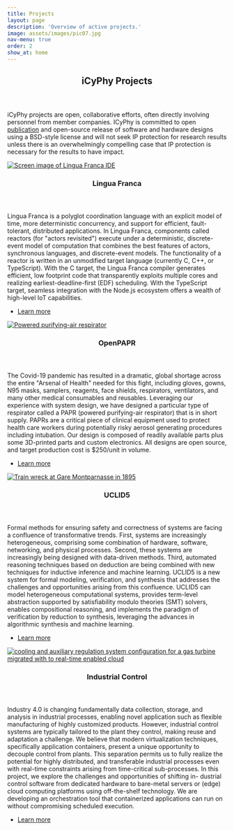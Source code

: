 ```yaml
---
title: Projects
layout: page
description: 'Overview of active projects.'
image: assets/images/pic07.jpg
nav-menu: true
order: 2
show_at: home
---
```


<!-- Main -->
<div id="main">

<!-- One -->
<section id="one">
	<div class="inner">
		<header class="major">
			<h1>iCyPhy Projects</h1>
		</header>
				<p>iCyPhy projects are open, collaborative efforts, often directly involving personnel from member companies. ICyPhy is committed to open <a href="publications.html">publication</a> and open-source release of software and hardware designs using a BSD-style license and will not seek IP protection for research results unless there is an overwhelmingly compelling case that IP protection is necessary for the results to have impact.</p>
	</div>
</section>

<!-- Two -->
<section id="two" class="spotlights">
	<section>
		<a href="https://github.com/icyphy/lingua-franca/wiki" class="image">
			<img src="{% link assets/images/projects/LinguaFranca.png %}" alt="Screen image of Lingua Franca IDE" data-position="center center" />
		</a>
		<div class="content">
			<div class="inner">
				<header class="major">
					<h3>Lingua Franca</h3>
				</header>
		<p>Lingua Franca is a polyglot coordination language with an explicit model of time, more deterministic concurrency, and support for efficient, fault-tolerant, distributed applications. In Lingua Franca, components called reactors (for "actors revisited") execute under a deterministic, discrete-event model of computation that combines the best features of actors, synchronous languages, and discrete-event models. The functionality of a reactor is written in an unmodified target language (currently C, C++, or TypeScript). With the C target, the Lingua Franca compiler generates efficient, low footprint code that transparently exploits multiple cores and realizing earliest-deadline-first (EDF) scheduling. With the TypeScript target, seamless integration with the Node.js ecosystem offers a wealth of high-level IoT capabilities.</p>
				<ul class="actions">
					<li><a href="https://github.com/icyphy/lingua-franca/wiki" class="button">Learn more</a></li>
				</ul>
			</div>
		</div>
	</section>
	<section>
		<a href="https://openpapr.berkeley.edu/our-solution/" class="image">
			<img src="{% link assets/images/projects/OpenPAPR.png %}" alt="Powered purifying-air respirator" data-position="top center" />
		</a>
		<div class="content">
			<div class="inner">
				<header class="major">
					<h3>OpenPAPR</h3>
				</header>
				<p>The Covid-19 pandemic has resulted in a dramatic, global shortage across the entire "Arsenal of Health" needed for this fight, including gloves, gowns, N95 masks, samplers, reagents, face shields, respirators, ventilators, and many other medical consumables and reusables. Leveraging our experience with system design, we have designed a particular type of respirator called a PAPR (powered purifying-air respirator) that is in short supply. PAPRs are a critical piece of clinical equipment used to protect health care workers during potentially risky aerosol generating procedures including intubation. Our design is composed of readily available parts plus some 3D-printed parts and custom electronics. All designs are open source, and target production cost is $250/unit in volume.</p>
				<ul class="actions">
					<li><a href="https://openpapr.berkeley.edu/our-solution/" class="button">Learn more</a></li>
				</ul>
			</div>
		</div>
	</section>
	<section>
		<a href="https://en.wikipedia.org/wiki/Montparnasse_derailment" class="image">
			<img src="{% link assets/images/projects/Train_wreck_at_Montparnasse_1895.jpg %}" alt="Train wreck at Gare Montparnasse in 1895" data-position="top center" />
		</a>
		<div class="content">
			<div class="inner">
				<header class="major">
					<h3>UCLID5</h3>
				</header>
				<p>Formal methods for ensuring safety and correctness of systems are facing a confluence of transformative trends. First, systems are increasingly heterogeneous, comprising some combination of hardware, software, networking, and physical processes. Second, these systems are increasingly being designed with data-driven methods. Third, automated reasoning techniques based on deduction are being combined with new techniques for inductive inference and machine learning. UCLID5 is a new system for formal modeling, verification, and synthesis that addresses the challenges and opportunities arising from this confluence. UCLID5 can model heterogeneous computational systems, provides term-level abstraction supported by satisfiability modulo theories (SMT) solvers, enables compositional reasoning, and implements the paradigm of verification by reduction to synthesis, leveraging the advances in algorithmic synthesis and machine learning.</p>
				<ul class="actions">
					<li><a href="https://cse.iitk.ac.in/users/spramod/papers/memocode18.pdf" class="button">Learn more</a></li>
				</ul>
			</div>
		</div>
	</section>
	<section>
		<a href="https://arxiv.org/pdf/2005.01890.pdf" class="image">
			<img src="{% link assets/images/projects/IndustrialControl.png %}" alt="cooling and auxiliary regulation system configuration for a gas turbine migrated with to real-time enabled cloud" data-position="top center"/>
		</a>
		<div class="content">
			<div class="inner">
				<header class="major">
					<h3>Industrial Control</h3>
				</header>
				<p>Industry 4.0 is changing fundamentally data collection, storage, and analysis in industrial processes, enabling novel application such as flexible manufacturing of highly customized products. However, industrial control systems are typically tailored to the plant they control, making reuse and adaptation a challenge. We believe that modern virtualization techniques, specifically application containers, present a unique opportunity to decouple control from plants. This separation permits us to fully realize the potential for highly distributed, and transferable industrial processes even with real-time constraints arising from time-critical sub-processes. In this project, we explore the challenges and opportunities of shifting in- dustrial control software from dedicated hardware to bare-metal servers or (edge) cloud computing platforms using off-the-shelf technology. We are developing an orchestration tool that containerized applications can run on without compromising scheduled execution.</p>
				<ul class="actions">
					<li><a href="https://arxiv.org/pdf/2005.01890.pdf" class="button">Learn more</a></li>
				</ul>
			</div>
		</div>
	</section>
</section>


</div>
